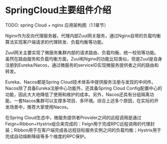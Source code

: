 # SpringCloud主要组件介绍
TODO: spring Cloud + nginx 应用架构图（1.1章节）

Nginx作为反向代理服务器，代理内部Zuul网关服务，通过Nginx自带的负载均衡算法实现客户端请求的代理转发、负载均衡等功能。

Zuul网关主要实现了微服务集群内部的请求路由、负载均衡、统一校验等功能。虽然在路由服务和负载均衡方面，Zuul和Nginx的功能比较类似，但是Zuul是自身注册到Eureka/Nacos，通过微服务的serviceID实现微服务提供者之间的路由和转发。

Eureka、Nacos都是Spring Cloud技术体系中提供服务注册与发现的中间件。Nacos除了具备Eureka注册中心功能外，还具备Spring Cloud Config配置中心的功能，因此大大地降低了使用和维护的成本。另外，Nacos还具有分组隔离功能，一套Nacos集群可以支撑多项目、多环境。综合上述多个原因，在实际的开发场景中，推荐大家使用Nacos。

在Spring Cloud生态中，微服务提供者Provider之间的远程调用是通过Feign+Ribbon+Hystrix组合来完成的：Feign用于完成RPC远程调用的代理封装；Ribbon用于在客户端完成各远程目标服务实例之间的负载均衡；Hystrix用于完成自动熔断降级等多个维度的RPC保护。